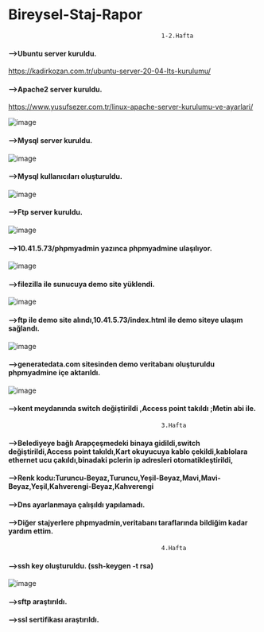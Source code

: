 # Bireysel-Staj-Rapor

                                               1-2.Hafta
#### -->Ubuntu server kuruldu.

https://kadirkozan.com.tr/ubuntu-server-20-04-lts-kurulumu/

#### -->Apache2 server kuruldu.

https://www.yusufsezer.com.tr/linux-apache-server-kurulumu-ve-ayarlari/



![image](https://user-images.githubusercontent.com/88130984/183596904-dc268104-2ede-42b7-9ebe-13a02af8f879.png)

#### -->Mysql server kuruldu.
![image](https://user-images.githubusercontent.com/88130984/183597177-963b6bb3-93e1-4ddd-8e1d-286b9eb22976.png)

#### -->Mysql kullanıcıları oluşturuldu.
![image](https://user-images.githubusercontent.com/88130984/183597291-178140c6-3ed2-4328-bf3f-434aaf156a6b.png)

#### -->Ftp server kuruldu.
![image](https://user-images.githubusercontent.com/88130984/183597440-e028145c-f0a2-4033-bb10-66eda986f465.PNG)

#### -->10.41.5.73/phpmyadmin  yazınca phpmyadmine ulaşılıyor.
![image](https://user-images.githubusercontent.com/88130984/183598404-551e2772-cee5-4867-a979-6743ea7eea6d.png)

#### -->filezilla ile sunucuya demo site yüklendi.
![image](https://user-images.githubusercontent.com/88130984/183600092-d739f813-50fb-48aa-9c10-2e771a150896.PNG)

#### -->ftp ile demo site alındı,10.41.5.73/index.html  ile demo siteye ulaşım sağlandı.
![image](https://user-images.githubusercontent.com/88130984/183597558-824c23bb-4f3d-450c-a678-ac32faadff94.png)

#### -->generatedata.com sitesinden demo veritabanı oluşturuldu phpmyadmine içe aktarıldı.
![image](https://user-images.githubusercontent.com/88130984/183599565-18c938cb-9da2-4d66-9a1c-d4750a4e91c3.png)

#### -->kent meydanında switch değiştirildi ,Access point takıldı ;Metin abi ile. 
                                               3.Hafta
#### -->Belediyeye bağlı Arapçeşmedeki binaya gidildi,switch değiştirildi,Access point takıldı,Kart okuyucuya kablo çekildi,kablolara ethernet ucu çakıldı,binadaki pclerin ip adresleri otomatikleştirildi,
#### -->Renk kodu:Turuncu-Beyaz,Turuncu,Yeşil-Beyaz,Mavi,Mavi-Beyaz,Yeşil,Kahverengi-Beyaz,Kahverengi
#### -->Dns ayarlanmaya çalışıldı yapılamadı.
#### -->Diğer stajyerlere phpmyadmin,veritabanı taraflarında bildiğim kadar yardım ettim.
                                               4.Hafta
#### -->ssh key oluşturuldu. (ssh-keygen -t rsa)

![image](https://user-images.githubusercontent.com/88130984/183594977-5b736d81-2d84-4efb-859a-0542ecf485bf.png)

#### -->sftp araştırıldı.
#### -->ssl sertifikası araştırıldı.



